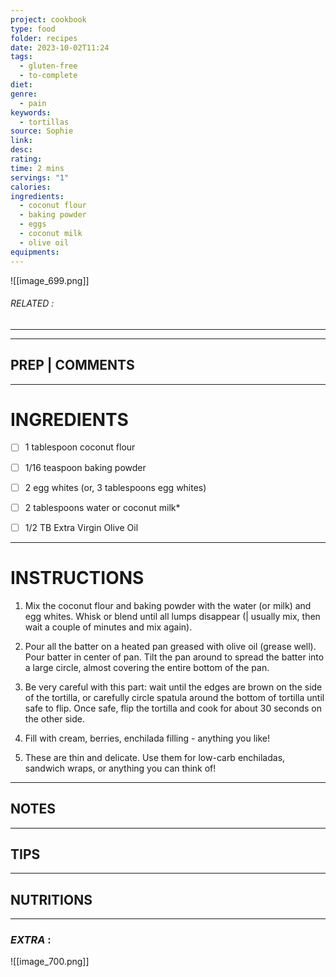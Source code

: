 ```yaml
---
project: cookbook
type: food
folder: recipes
date: 2023-10-02T11:24
tags:
  - gluten-free
  - to-complete
diet: 
genre:
  - pain
keywords:
  - tortillas
source: Sophie
link: 
desc: 
rating: 
time: 2 mins
servings: "1"
calories: 
ingredients:
  - coconut flour
  - baking powder
  - eggs
  - coconut milk
  - olive oil
equipments:
---
```


![[image_699.png]]
###### *RELATED* : 
---


---
## PREP | COMMENTS



---
# INGREDIENTS

- [ ] 1 tablespoon coconut flour
- [ ] 1/16 teaspoon baking powder
- [ ] 2 egg whites (or, 3 tablespoons egg whites)
- [ ] 2 tablespoons water or coconut milk*
- [ ] 1/2 TB Extra Virgin Olive Oil


---
# INSTRUCTIONS

1. Mix the coconut flour and baking powder with the
water (or milk) and egg whites. Whisk or blend until all
lumps disappear (| usually mix, then wait a couple of
minutes and mix again).

2. Pour all the batter on a heated pan greased with olive
oil (grease well). Pour batter in center of pan. Tilt the
pan around to spread the batter into a large circle,
almost covering the entire bottom of the pan.

3. Be very careful with this part: wait until the edges are
brown on the side of the tortilla, or carefully circle
spatula around the bottom of tortilla until safe to flip.
Once safe, flip the tortilla and cook for about 30
seconds on the other side.

4. Fill with cream, berries, enchilada filling - anything
you like!

5. These are thin and delicate. Use them for low-carb
enchiladas, sandwich wraps, or anything you can
think of!


---
## NOTES



---
## TIPS



---
## NUTRITIONS



---
### *EXTRA* :



![[image_700.png]]